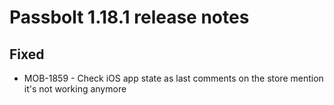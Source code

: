 # Passbolt 1.18.1 release notes

## Fixed
- MOB-1859 - Check iOS app state as last comments on the store mention it's not working anymore
